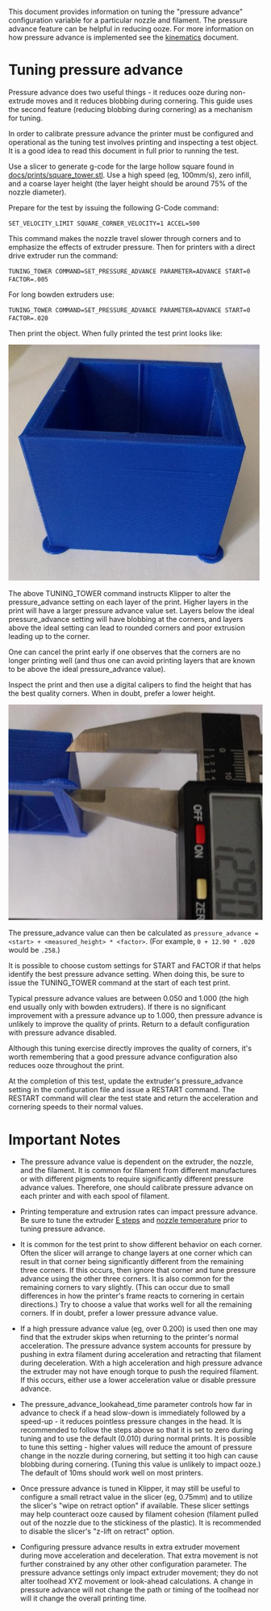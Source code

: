 This document provides information on tuning the "pressure advance"
configuration variable for a particular nozzle and filament. The
pressure advance feature can be helpful in reducing ooze. For more
information on how pressure advance is implemented see the
[kinematics](Kinematics.md) document.

Tuning pressure advance
=======================

Pressure advance does two useful things - it reduces ooze during
non-extrude moves and it reduces blobbing during cornering. This guide
uses the second feature (reducing blobbing during cornering) as a
mechanism for tuning.

In order to calibrate pressure advance the printer must be configured
and operational as the tuning test involves printing and inspecting a
test object. It is a good idea to read this document in full prior to
running the test.

Use a slicer to generate g-code for the large hollow square found in
[docs/prints/square_tower.stl](prints/square_tower.stl). Use a high
speed (eg, 100mm/s), zero infill, and a coarse layer height (the layer
height should be around 75% of the nozzle diameter).

Prepare for the test by issuing the following G-Code command:
```
SET_VELOCITY_LIMIT SQUARE_CORNER_VELOCITY=1 ACCEL=500
```
This command makes the nozzle travel slower through corners and to
emphasize the effects of extruder pressure. Then for printers with a
direct drive extruder run the command:
```
TUNING_TOWER COMMAND=SET_PRESSURE_ADVANCE PARAMETER=ADVANCE START=0 FACTOR=.005
```
For long bowden extruders use:
```
TUNING_TOWER COMMAND=SET_PRESSURE_ADVANCE PARAMETER=ADVANCE START=0 FACTOR=.020
```
Then print the object. When fully printed the test print looks like:

![tuning_tower](img/tuning_tower.jpg)

The above TUNING_TOWER command instructs Klipper to alter the
pressure_advance setting on each layer of the print. Higher layers in
the print will have a larger pressure advance value set. Layers below
the ideal pressure_advance setting will have blobbing at the corners,
and layers above the ideal setting can lead to rounded corners and
poor extrusion leading up to the corner.

One can cancel the print early if one observes that the corners are no
longer printing well (and thus one can avoid printing layers that are
known to be above the ideal pressure_advance value).

Inspect the print and then use a digital calipers to find the height
that has the best quality corners. When in doubt, prefer a lower
height.

![tune_pa](img/tune_pa.jpg)

The pressure_advance value can then be calculated as `pressure_advance
= <start> + <measured_height> * <factor>`. (For example, `0 + 12.90 *
.020` would be `.258`.)

It is possible to choose custom settings for START and FACTOR if that
helps identify the best pressure advance setting. When doing this, be
sure to issue the TUNING_TOWER command at the start of each test
print.

Typical pressure advance values are between 0.050 and 1.000 (the high
end usually only with bowden extruders). If there is no significant
improvement with a pressure advance up to 1.000, then pressure advance
is unlikely to improve the quality of prints. Return to a default
configuration with pressure advance disabled.

Although this tuning exercise directly improves the quality of
corners, it's worth remembering that a good pressure advance
configuration also reduces ooze throughout the print.

At the completion of this test, update the extruder's pressure_advance
setting in the configuration file and issue a RESTART command. The
RESTART command will clear the test state and return the acceleration
and cornering speeds to their normal values.

Important Notes
===============

* The pressure advance value is dependent on the extruder, the nozzle,
  and the filament. It is common for filament from different
  manufactures or with different pigments to require significantly
  different pressure advance values. Therefore, one should calibrate
  pressure advance on each printer and with each spool of filament.

* Printing temperature and extrusion rates can impact pressure
  advance.  Be sure to tune the extruder
  [E steps](http://reprap.org/wiki/Triffid_Hunter%27s_Calibration_Guide#E_steps)
  and
  [nozzle temperature](http://reprap.org/wiki/Triffid_Hunter%27s_Calibration_Guide#Nozzle_Temperature)
  prior to tuning pressure advance.

* It is common for the test print to show different behavior on each
  corner. Often the slicer will arrange to change layers at one corner
  which can result in that corner being significantly different from
  the remaining three corners. If this occurs, then ignore that corner
  and tune pressure advance using the other three corners. It is also
  common for the remaining corners to vary slightly. (This can occur
  due to small differences in how the printer's frame reacts to
  cornering in certain directions.) Try to choose a value that works
  well for all the remaining corners. If in doubt, prefer a lower
  pressure advance value.

* If a high pressure advance value (eg, over 0.200) is used then one
  may find that the extruder skips when returning to the printer's
  normal acceleration. The pressure advance system accounts for
  pressure by pushing in extra filament during acceleration and
  retracting that filament during deceleration. With a high
  acceleration and high pressure advance the extruder may not have
  enough torque to push the required filament. If this occurs, either
  use a lower acceleration value or disable pressure advance.

* The pressure_advance_lookahead_time parameter controls how far in
  advance to check if a head slow-down is immediately followed by a
  speed-up - it reduces pointless pressure changes in the head. It is
  recommended to follow the steps above so that it is set to zero
  during tuning and to use the default (0.010) during normal prints.
  It is possible to tune this setting - higher values will reduce the
  amount of pressure change in the nozzle during cornering, but
  setting it too high can cause blobbing during cornering. (Tuning
  this value is unlikely to impact ooze.) The default of 10ms should
  work well on most printers.

* Once pressure advance is tuned in Klipper, it may still be useful to
  configure a small retract value in the slicer (eg, 0.75mm) and to
  utilize the slicer's "wipe on retract option" if available. These
  slicer settings may help counteract ooze caused by filament cohesion
  (filament pulled out of the nozzle due to the stickiness of the
  plastic). It is recommended to disable the slicer's "z-lift on
  retract" option.

* Configuring pressure advance results in extra extruder movement
  during move acceleration and deceleration. That extra movement is
  not further constrained by any other other configuration parameter.
  The pressure advance settings only impact extruder movement; they do
  not alter toolhead XYZ movement or look-ahead calculations. A change
  in pressure advance will not change the path or timing of the
  toolhead nor will it change the overall printing time.
